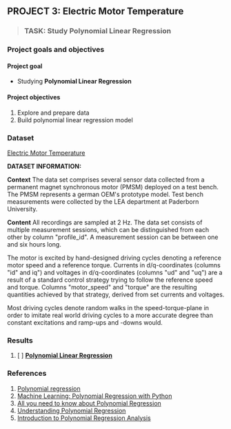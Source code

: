 ## PROJECT 3: Electric Motor Temperature

> ### TASK: Study Polynomial Linear Regression
> 

### Project goals and objectives

#### Project goal

- Studying **Polynomial Linear Regression**

#### Project objectives

1. Explore and prepare data 
2. Build polynomial linear regression model


### Dataset

[Electric Motor Temperature](https://www.kaggle.com/wkirgsn/electric-motor-temperature)

**DATASET INFORMATION:**

**Context**
The data set comprises several sensor data collected from a permanent magnet synchronous motor (PMSM) deployed on a test bench. The PMSM represents a german OEM's prototype model. Test bench measurements were collected by the LEA department at Paderborn University.

**Content**
All recordings are sampled at 2 Hz. The data set consists of multiple measurement sessions, which can be distinguished from each other by column "profile_id". A measurement session can be between one and six hours long.

The motor is excited by hand-designed driving cycles denoting a reference motor speed and a reference torque.
Currents in d/q-coordinates (columns "id" and iq") and voltages in d/q-coordinates (columns "ud" and "uq") are a result of a standard control strategy trying to follow the reference speed and torque.
Columns "motor_speed" and "torque" are the resulting quantities achieved by that strategy, derived from set currents and voltages.

Most driving cycles denote random walks in the speed-torque-plane in order to imitate real world driving cycles to a more accurate degree than constant excitations and ramp-ups and -downs would.



### Results

1. [ ] [**Polynomial Linear Regression**]()



### References

1. [Polynomial regression](https://en.wikipedia.org/wiki/Polynomial_regression)
2. [Machine Learning: Polynomial Regression with Python](https://towardsdatascience.com/machine-learning-polynomial-regression-with-python-5328e4e8a386)
3. [All you need to know about Polynomial Regression](https://www.analyticsvidhya.com/blog/2021/07/all-you-need-to-know-about-polynomial-regression/)
4. [Understanding Polynomial Regression](https://medium.com/analytics-vidhya/understanding-polynomial-regression-5ac25b970e18)
5. [Introduction to Polynomial Regression Analysis](https://serokell.io/blog/polynomial-regression-analysis)

